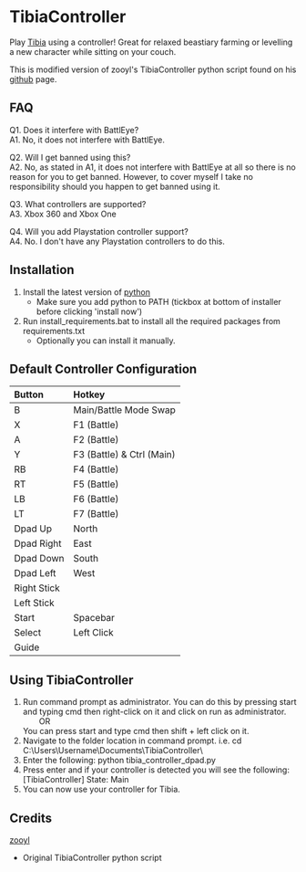 # TibiaController

Play [Tibia](https://www.tibia.com/) using a controller! Great for relaxed beastiary farming or levelling a new character while sitting on your couch.

This is modified version of zooyl's TibiaController python script found on his [github](https://github.com/zooyl/TibiaController/) page.

## FAQ

Q1. Does it interfere with BattlEye?<br />
A1. No, it does not interfere with BattlEye.

Q2. Will I get banned using this?<br />
A2. No, as stated in A1, it does not interfere with BattlEye at all so there is no reason for you to get banned. However, to cover myself I take no responsibility should you happen to get banned using it.

Q3. What controllers are supported?<br />
A3. Xbox 360 and Xbox One

Q4. Will you add Playstation controller support?<br />
A4. No. I don't have any Playstation controllers to do this.

## Installation

1. Install the latest version of [python](https://www.python.org/downloads/)
	- Make sure you add python to PATH (tickbox at bottom of installer before clicking 'install now')
2. Run install_requirements.bat to install all the required packages from requirements.txt
	- Optionally you can install it manually.
	
## Default Controller Configuration

| Button | Hotkey |
| :- | :- |
| B | Main/Battle Mode Swap |
| X | F1 (Battle) |
| A | F2 (Battle) |
| Y | F3 (Battle) & Ctrl (Main) |
| RB | F4 (Battle) |
| RT | F5 (Battle) |
| LB | F6 (Battle) |
| LT | F7 (Battle) |
| Dpad Up | North |
| Dpad Right | East |
| Dpad Down | South |
| Dpad Left | West |
| Right Stick |  |
| Left Stick |  |
| Start | Spacebar |
| Select | Left Click |
| Guide |  |

## Using TibiaController

1. Run command prompt as administrator.
	You can do this by pressing start and typing cmd then right-click on it and click on run as administrator.<br />
		&emsp;&emsp;OR<br />
	You can press start and type cmd then shift + left click on it.
2. Navigate to the folder location in command prompt.
	i.e. cd C:\Users\Username\Documents\TibiaController\
3. Enter the following:
		python tibia_controller_dpad.py
4. Press enter and if your controller is detected you will see the following:
	[TibiaController] State: Main
5. You can now use your controller for Tibia.

## Credits

[zooyl](https://github.com/zooyl/)
 - Original TibiaController python script
